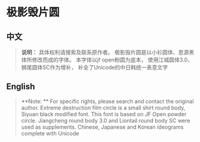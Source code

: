 # 极影毁片圆
## 中文
> **说明：**
> 具体权利请搜索及联系原作者。
极影毁片圆是以小衫圆体、思源黑体所修改而成的字体。
本字体以jf open粉圆为底本，
使用江城圆体3.0、狮尾圆体SC作为增补，
补全了Unicode的中日韩统一表意文字

## English
> **Note: **
> For specific rights, please search and contact the original author.
Extreme destruction film circle is a small shirt round body, Siyuan black modified font.
This font is based on JF Open powder circle.
Jiangcheng round body 3.0 and Liontail round body SC were used as supplements.
Chinese, Japanese and Korean ideograms complete with Unicode
